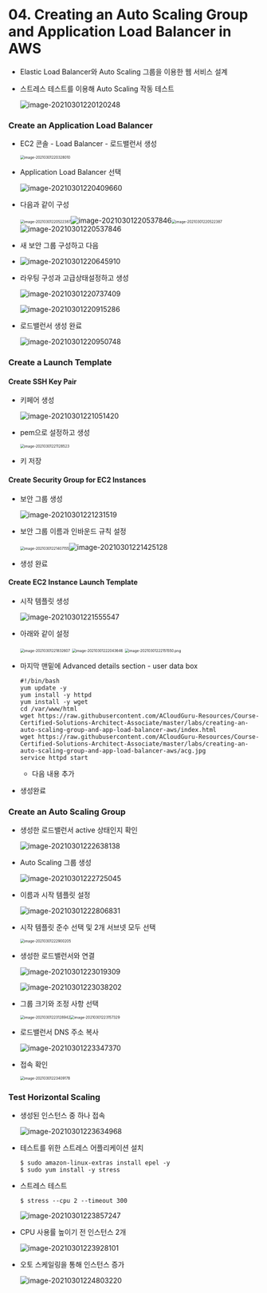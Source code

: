 # 04. Creating an Auto Scaling Group and Application Load Balancer in AWS

- Elastic Load Balancer와 Auto Scaling 그룹을 이용한 웹 서비스 설계

- 스트레스 테스트를 이용해 Auto Scaling 작동 테스트

  ![image-20210301220120248](images/image-20210301220120248.png)



### Create an Application Load Balancer

- EC2 콘솔 - Load Balancer - 로드밸런서 생성

  <img src="images/image-20210301220328010.png" alt="image-20210301220328010" style="zoom:50%;" />

- Application Load Balancer 선택

  ![image-20210301220409660](images/image-20210301220409660.png)

- 다음과 같이 구성

  <img src="images/image-20210301220522387.png" alt="image-20210301220522387" style="zoom:50%;" />![image-20210301220537846](images/image-20210301220537846.png)<img src="images/image-20210301220522387.png" alt="image-20210301220522387" style="zoom:50%;" />![image-20210301220537846](images/image-20210301220537846.png)

- 새 보안 그룹 구성하고 다음
- ![image-20210301220645910](images/image-20210301220645910.png)

- 라우팅 구성과 고급상태설정하고 생성

  ![image-20210301220737409](images/image-20210301220737409.png)

  ![image-20210301220915286](images/image-20210301220915286.png)

- 로드밸런서 생성 완료

  ![image-20210301220950748](images/image-20210301220950748.png)



### Create a Launch Template

#### Create SSH Key Pair

- 키페어 생성

  ![image-20210301221051420](images/image-20210301221051420.png)

- pem으로 설정하고 생성

  <img src="images/image-20210301221128523.png" alt="image-20210301221128523" style="zoom:50%;" />

- 키 저장

#### Create Security Group for EC2 Instances

- 보안 그룹 생성

  ![image-20210301221231519](images/image-20210301221231519.png)

- 보안 그룹 이름과 인바운드 규칙 설정

  <img src="images/image-20210301221407155.png" alt="image-20210301221407155" style="zoom:50%;" />![image-20210301221425128](images/image-20210301221425128.png)

- 생성 완료

#### Create EC2 Instance Launch Template

- 시작 템플릿 생성

  ![image-20210301221555547](images/image-20210301221555547.png)

- 아래와 같이 설정

  <img src="images/image-20210301221832607.png" alt="image-20210301221832607" style="zoom:50%;" />

  <img src="images/image-20210301222043646.png" alt="image-20210301222043646" style="zoom:50%;" />

  <img src="images/image-20210301222151550.png" alt="image-20210301222151550.png" style="zoom:50%;" />

- 마지막 맨밑에 Advanced details section - user data box

  ```
  #!/bin/bash
  yum update -y
  yum install -y httpd
  yum install -y wget
  cd /var/www/html
  wget https://raw.githubusercontent.com/ACloudGuru-Resources/Course-Certified-Solutions-Architect-Associate/master/labs/creating-an-auto-scaling-group-and-app-load-balancer-aws/index.html
  wget https://raw.githubusercontent.com/ACloudGuru-Resources/Course-Certified-Solutions-Architect-Associate/master/labs/creating-an-auto-scaling-group-and-app-load-balancer-aws/acg.jpg
  service httpd start
  ```

  - 다음 내용 추가

- 생성완료



### Create an Auto Scaling Group

- 생성한 로드밸런서 active 상태인지 확인

  ![image-20210301222638138](images/image-20210301222638138.png)

- Auto Scaling 그룹 생성

  ![image-20210301222725045](images/image-20210301222725045.png)

- 이름과 시작 템플릿 설정

  ![image-20210301222806831](images/image-20210301222806831.png)

- 시작 템플릿 준수 선택 및 2개 서브넷 모두 선택

  <img src="images/image-20210301222900205.png" alt="image-20210301222900205" style="zoom:50%;" />

- 생성한 로드밸런서와 연결

  ![image-20210301223019309](images/image-20210301223019309.png)

  ![image-20210301223038202](images/image-20210301223038202.png)

- 그룹 크기와 조정 사항 선택

  <img src="images/image-20210301223128942.png" alt="image-20210301223128942" style="zoom:50%;" /><img src="images/image-20210301223157329.png" alt="image-20210301223157329" style="zoom:50%;" />

- 로드밸런서 DNS 주소 복사

  ![image-20210301223347370](images/image-20210301223347370.png)

- 접속 확인

  <img src="images/image-20210301223409178.png" alt="image-20210301223409178" style="zoom:50%;" />



### Test Horizontal Scaling

- 생성된 인스턴스 중 하나 접속

  ![image-20210301223634968](images/image-20210301223634968.png)

- 테스트를 위한 스트레스 어플리케이션 설치

  ```
  $ sudo amazon-linux-extras install epel -y
  $ sudo yum install -y stress
  ```

- 스트레스 테스트

  ```
  $ stress --cpu 2 --timeout 300
  ```

  ![image-20210301223857247](images/image-20210301223857247.png)

- CPU 사용률 높이기 전 인스턴스 2개

  ![image-20210301223928101](images/image-20210301223928101.png)

- 오토 스케일링을 통해 인스턴스 증가

  ![image-20210301224803220](images/image-20210301224803220.png)
